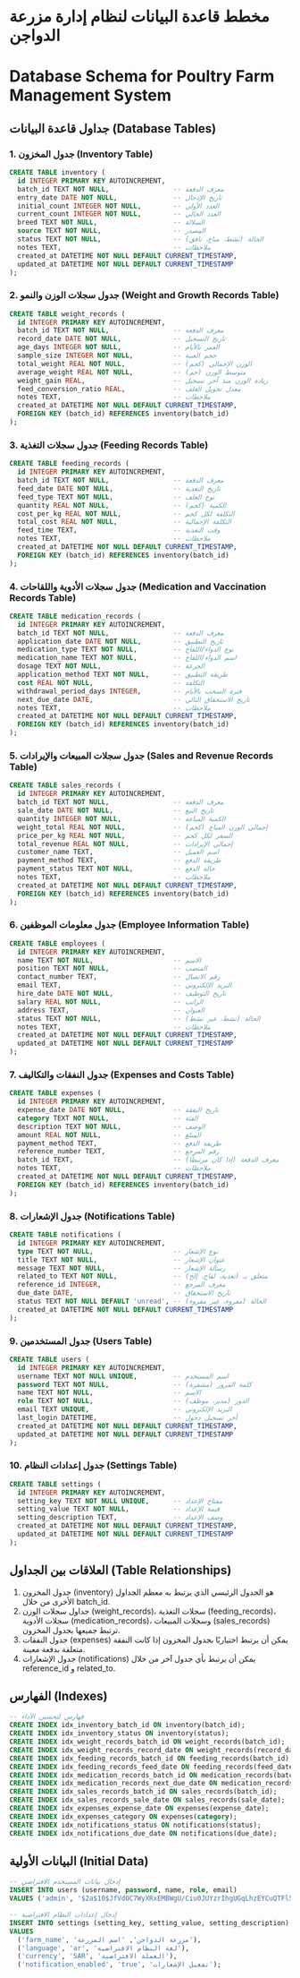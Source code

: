 # مخطط قاعدة البيانات لنظام إدارة مزرعة الدواجن
# Database Schema for Poultry Farm Management System

## جداول قاعدة البيانات (Database Tables)

### 1. جدول المخزون (Inventory Table)
```sql
CREATE TABLE inventory (
  id INTEGER PRIMARY KEY AUTOINCREMENT,
  batch_id TEXT NOT NULL,                -- معرف الدفعة
  entry_date DATE NOT NULL,              -- تاريخ الإدخال
  initial_count INTEGER NOT NULL,        -- العدد الأولي
  current_count INTEGER NOT NULL,        -- العدد الحالي
  breed TEXT NOT NULL,                   -- السلالة
  source TEXT NOT NULL,                  -- المصدر
  status TEXT NOT NULL,                  -- الحالة (نشط، مباع، نافق)
  notes TEXT,                            -- ملاحظات
  created_at DATETIME NOT NULL DEFAULT CURRENT_TIMESTAMP,
  updated_at DATETIME NOT NULL DEFAULT CURRENT_TIMESTAMP
);
```

### 2. جدول سجلات الوزن والنمو (Weight and Growth Records Table)
```sql
CREATE TABLE weight_records (
  id INTEGER PRIMARY KEY AUTOINCREMENT,
  batch_id TEXT NOT NULL,                -- معرف الدفعة
  record_date DATE NOT NULL,             -- تاريخ التسجيل
  age_days INTEGER NOT NULL,             -- العمر بالأيام
  sample_size INTEGER NOT NULL,          -- حجم العينة
  total_weight REAL NOT NULL,            -- الوزن الإجمالي (كجم)
  average_weight REAL NOT NULL,          -- متوسط الوزن (جم)
  weight_gain REAL,                      -- زيادة الوزن منذ آخر تسجيل
  feed_conversion_ratio REAL,            -- معدل تحويل العلف
  notes TEXT,                            -- ملاحظات
  created_at DATETIME NOT NULL DEFAULT CURRENT_TIMESTAMP,
  FOREIGN KEY (batch_id) REFERENCES inventory(batch_id)
);
```

### 3. جدول سجلات التغذية (Feeding Records Table)
```sql
CREATE TABLE feeding_records (
  id INTEGER PRIMARY KEY AUTOINCREMENT,
  batch_id TEXT NOT NULL,                -- معرف الدفعة
  feed_date DATE NOT NULL,               -- تاريخ التغذية
  feed_type TEXT NOT NULL,               -- نوع العلف
  quantity REAL NOT NULL,                -- الكمية (كجم)
  cost_per_kg REAL NOT NULL,             -- التكلفة لكل كجم
  total_cost REAL NOT NULL,              -- التكلفة الإجمالية
  feed_time TEXT,                        -- وقت التغذية
  notes TEXT,                            -- ملاحظات
  created_at DATETIME NOT NULL DEFAULT CURRENT_TIMESTAMP,
  FOREIGN KEY (batch_id) REFERENCES inventory(batch_id)
);
```

### 4. جدول سجلات الأدوية واللقاحات (Medication and Vaccination Records Table)
```sql
CREATE TABLE medication_records (
  id INTEGER PRIMARY KEY AUTOINCREMENT,
  batch_id TEXT NOT NULL,                -- معرف الدفعة
  application_date DATE NOT NULL,        -- تاريخ التطبيق
  medication_type TEXT NOT NULL,         -- نوع الدواء/اللقاح
  medication_name TEXT NOT NULL,         -- اسم الدواء/اللقاح
  dosage TEXT NOT NULL,                  -- الجرعة
  application_method TEXT NOT NULL,      -- طريقة التطبيق
  cost REAL NOT NULL,                    -- التكلفة
  withdrawal_period_days INTEGER,        -- فترة السحب بالأيام
  next_due_date DATE,                    -- تاريخ الاستحقاق التالي
  notes TEXT,                            -- ملاحظات
  created_at DATETIME NOT NULL DEFAULT CURRENT_TIMESTAMP,
  FOREIGN KEY (batch_id) REFERENCES inventory(batch_id)
);
```

### 5. جدول سجلات المبيعات والإيرادات (Sales and Revenue Records Table)
```sql
CREATE TABLE sales_records (
  id INTEGER PRIMARY KEY AUTOINCREMENT,
  batch_id TEXT NOT NULL,                -- معرف الدفعة
  sale_date DATE NOT NULL,               -- تاريخ البيع
  quantity INTEGER NOT NULL,             -- الكمية المباعة
  weight_total REAL NOT NULL,            -- إجمالي الوزن المباع (كجم)
  price_per_kg REAL NOT NULL,            -- السعر لكل كجم
  total_revenue REAL NOT NULL,           -- إجمالي الإيرادات
  customer_name TEXT,                    -- اسم العميل
  payment_method TEXT,                   -- طريقة الدفع
  payment_status TEXT NOT NULL,          -- حالة الدفع
  notes TEXT,                            -- ملاحظات
  created_at DATETIME NOT NULL DEFAULT CURRENT_TIMESTAMP,
  FOREIGN KEY (batch_id) REFERENCES inventory(batch_id)
);
```

### 6. جدول معلومات الموظفين (Employee Information Table)
```sql
CREATE TABLE employees (
  id INTEGER PRIMARY KEY AUTOINCREMENT,
  name TEXT NOT NULL,                    -- الاسم
  position TEXT NOT NULL,                -- المنصب
  contact_number TEXT,                   -- رقم الاتصال
  email TEXT,                            -- البريد الإلكتروني
  hire_date DATE NOT NULL,               -- تاريخ التوظيف
  salary REAL NOT NULL,                  -- الراتب
  address TEXT,                          -- العنوان
  status TEXT NOT NULL,                  -- الحالة (نشط، غير نشط)
  notes TEXT,                            -- ملاحظات
  created_at DATETIME NOT NULL DEFAULT CURRENT_TIMESTAMP,
  updated_at DATETIME NOT NULL DEFAULT CURRENT_TIMESTAMP
);
```

### 7. جدول النفقات والتكاليف (Expenses and Costs Table)
```sql
CREATE TABLE expenses (
  id INTEGER PRIMARY KEY AUTOINCREMENT,
  expense_date DATE NOT NULL,            -- تاريخ النفقة
  category TEXT NOT NULL,                -- الفئة
  description TEXT NOT NULL,             -- الوصف
  amount REAL NOT NULL,                  -- المبلغ
  payment_method TEXT,                   -- طريقة الدفع
  reference_number TEXT,                 -- رقم المرجع
  batch_id TEXT,                         -- معرف الدفعة (إذا كان مرتبطًا)
  notes TEXT,                            -- ملاحظات
  created_at DATETIME NOT NULL DEFAULT CURRENT_TIMESTAMP,
  FOREIGN KEY (batch_id) REFERENCES inventory(batch_id)
);
```

### 8. جدول الإشعارات (Notifications Table)
```sql
CREATE TABLE notifications (
  id INTEGER PRIMARY KEY AUTOINCREMENT,
  type TEXT NOT NULL,                    -- نوع الإشعار
  title TEXT NOT NULL,                   -- عنوان الإشعار
  message TEXT NOT NULL,                 -- رسالة الإشعار
  related_to TEXT NOT NULL,              -- متعلق بـ (تغذية، لقاح، إلخ)
  reference_id INTEGER,                  -- معرف المرجع
  due_date DATE,                         -- تاريخ الاستحقاق
  status TEXT NOT NULL DEFAULT 'unread', -- الحالة (مقروء، غير مقروء)
  created_at DATETIME NOT NULL DEFAULT CURRENT_TIMESTAMP
);
```

### 9. جدول المستخدمين (Users Table)
```sql
CREATE TABLE users (
  id INTEGER PRIMARY KEY AUTOINCREMENT,
  username TEXT NOT NULL UNIQUE,         -- اسم المستخدم
  password TEXT NOT NULL,                -- كلمة المرور (مشفرة)
  name TEXT NOT NULL,                    -- الاسم
  role TEXT NOT NULL,                    -- الدور (مدير، موظف)
  email TEXT UNIQUE,                     -- البريد الإلكتروني
  last_login DATETIME,                   -- آخر تسجيل دخول
  created_at DATETIME NOT NULL DEFAULT CURRENT_TIMESTAMP,
  updated_at DATETIME NOT NULL DEFAULT CURRENT_TIMESTAMP
);
```

### 10. جدول إعدادات النظام (Settings Table)
```sql
CREATE TABLE settings (
  id INTEGER PRIMARY KEY AUTOINCREMENT,
  setting_key TEXT NOT NULL UNIQUE,      -- مفتاح الإعداد
  setting_value TEXT NOT NULL,           -- قيمة الإعداد
  setting_description TEXT,              -- وصف الإعداد
  created_at DATETIME NOT NULL DEFAULT CURRENT_TIMESTAMP,
  updated_at DATETIME NOT NULL DEFAULT CURRENT_TIMESTAMP
);
```

## العلاقات بين الجداول (Table Relationships)

1. جدول المخزون (inventory) هو الجدول الرئيسي الذي يرتبط به معظم الجداول الأخرى من خلال batch_id.
2. جداول سجلات الوزن (weight_records)، سجلات التغذية (feeding_records)، سجلات الأدوية (medication_records)، وسجلات المبيعات (sales_records) ترتبط جميعها بجدول المخزون.
3. جدول النفقات (expenses) يمكن أن يرتبط اختياريًا بجدول المخزون إذا كانت النفقة متعلقة بدفعة معينة.
4. جدول الإشعارات (notifications) يمكن أن يرتبط بأي جدول آخر من خلال reference_id و related_to.

## الفهارس (Indexes)

```sql
-- فهارس لتحسين الأداء
CREATE INDEX idx_inventory_batch_id ON inventory(batch_id);
CREATE INDEX idx_inventory_status ON inventory(status);
CREATE INDEX idx_weight_records_batch_id ON weight_records(batch_id);
CREATE INDEX idx_weight_records_record_date ON weight_records(record_date);
CREATE INDEX idx_feeding_records_batch_id ON feeding_records(batch_id);
CREATE INDEX idx_feeding_records_feed_date ON feeding_records(feed_date);
CREATE INDEX idx_medication_records_batch_id ON medication_records(batch_id);
CREATE INDEX idx_medication_records_next_due_date ON medication_records(next_due_date);
CREATE INDEX idx_sales_records_batch_id ON sales_records(batch_id);
CREATE INDEX idx_sales_records_sale_date ON sales_records(sale_date);
CREATE INDEX idx_expenses_expense_date ON expenses(expense_date);
CREATE INDEX idx_expenses_category ON expenses(category);
CREATE INDEX idx_notifications_status ON notifications(status);
CREATE INDEX idx_notifications_due_date ON notifications(due_date);
```

## البيانات الأولية (Initial Data)

```sql
-- إدخال بيانات المستخدم الافتراضي
INSERT INTO users (username, password, name, role, email) 
VALUES ('admin', '$2a$10$JfVdOC7WyXRxEMBWgU/Ciu0JUYzrIhgUGqLhzEYCuQTFl5vNJN3rq', 'مدير النظام', 'admin', 'admin@example.com');

-- إدخال إعدادات النظام الافتراضية
INSERT INTO settings (setting_key, setting_value, setting_description) 
VALUES 
  ('farm_name', 'مزرعة الدواجن', 'اسم المزرعة'),
  ('language', 'ar', 'لغة النظام الافتراضية'),
  ('currency', 'SAR', 'العملة الافتراضية'),
  ('notification_enabled', 'true', 'تفعيل الإشعارات');
```
